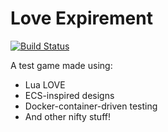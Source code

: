 # Love Expirement

[![Build Status](https://travis-ci.org/jaythomas/love-experiment.svg?branch=master)](https://travis-ci.org/jaythomas/love-experiment)

A test game made using:
- Lua LOVE
- ECS-inspired designs
- Docker-container-driven testing
- And other nifty stuff!

